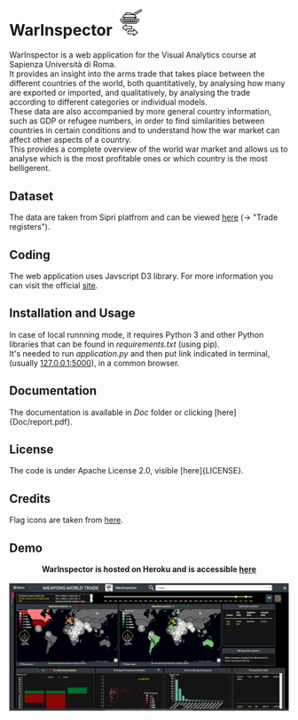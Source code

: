 # WarInspector <img src="static/icons/valogo.png" width="50px"> 

WarInspector is a web application for the Visual Analytics course at Sapienza Università di Roma. </br>
It provides an insight into the arms trade that takes place between the different countries of the world, both quantitatively, 
by analysing how many are exported or imported, and qualitatively, by analysing the trade according to different categories or individual models. </br>
These data are also accompanied by more general country information, such as GDP or refugee numbers, in order to find similarities between countries in certain conditions and to understand how 
the war market can affect other aspects of a country. </br>
This provides a complete overview of the world war market and allows us to analyse which is the most profitable ones or which country is the most belligerent.

## Dataset
The data are taken from Sipri platfrom and can be viewed [here](https://www.sipri.org/databases/armstransfers) (-> "Trade registers").

## Coding
The web application uses Javscript D3 library. For more information you can visit the official [site](https://d3js.org/).

## Installation and Usage
In case of local runnning mode, it requires Python 3 and other Python libraries that can be found in _requirements.txt_ (using pip). </br>
It's needed to run _application.py_ and then put link indicated in terminal, (usually [127.0.0.1:5000](127.0.0.1:5000)), in a common browser.

## Documentation
The documentation is available in _Doc_ folder or clicking [here]{Doc/report.pdf}.

## License
The code is under Apache License 2.0, visible [here]{LICENSE}.

## Credits
Flag icons are taken from [here](https://www.flaticon.com/packs/countrys-flags).

## Demo
<center> <b align="center" > WarInspector is hosted on Heroku and is accessible <a href="https://war-inspector.herokuapp.com">here</a></b> </center>
<br>
<a href="https://war-inspector.herokuapp.com"> <img src="static/images/Screenshot (249).png"> </a>
